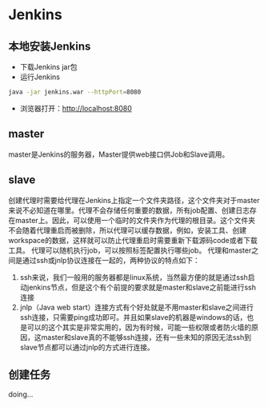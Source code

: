 # Jenkins

## 本地安装Jenkins

- 下载Jenkins jar包
- 运行Jenkins

```bash
java -jar jenkins.war --httpPort=8080
```

- 浏览器打开：<http://localhost:8080>

## master

master是Jenkins的服务器，Master提供web接口供Job和Slave调用。

## slave

创建代理时需要给代理在Jenkins上指定一个文件夹路径，这个文件夹对于master来说不必知道在哪里。代理不会存储任何重要的数据，所有job配置、创建日志存在master上。因此，可以使用一个临时的文件夹作为代理的根目录。这个文件夹不会随着代理重启而被删除，所以代理可以缓存数据，例如，安装工具、创建workspace的数据，这样就可以防止代理重启时需要重新下载源码code或者下载工具。
代理可以随机执行job，可以按照标签配置执行哪些job。
代理和master之间是通过ssh或jnlp协议连接在一起的，两种协议的特点如下：

1. ssh来说，我们一般用的服务器都是linux系统，当然最方便的就是通过ssh启动jenkins节点，但是这个有个前提的要求就是master和slave之前能进行ssh连接
2. jnlp（Java web start）连接方式有个好处就是不用master和slave之间进行ssh连接，只需要ping成功即可。并且如果slave的机器是windows的话，也是可以的这个其实是非常实用的，因为有时候，可能一些权限或者防火墙的原因，这master和slave真的不能够ssh连接，还有一些未知的原因无法ssh到slave节点都可以通过jnlp的方式进行连接。

## 创建任务

doing...
